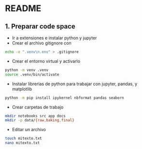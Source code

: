 # README
## 1. Preparar code space
- Ir a extensiones e instalar python y jupyter
- Crear el archivo gitignore con
```bash
echo -e ".venv\n.env" > .gitignore
```
- Crear el entorno virtual y activarlo
```bash
python -m venv .venv
source .venv/bin/activate
```
- Instalar librerias de python para trabajar con jupyter, pandas, y matplotlib
```bash
python -m pip install ipykernel nbformat pandas seaborn
```
- Crear carpetas de trabajo
```bash
mkdir notebooks src app docs
mkdir -p data/{raw,baking,final}
```
- Editar un archivo
```bash
touch mitexto.txt 
nano mitexto.txt
```